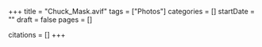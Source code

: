 +++
title = "Chuck_Mask.avif"
tags = ["Photos"]
categories = []
startDate = ""
draft = false
pages = []

citations = []
+++
